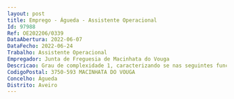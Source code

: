 ```yaml
--- 
layout: post
title: Emprego - Águeda - Assistente Operacional
Id: 97988
Ref: OE202206/0339
DataAbertura: 2022-06-07
DataFecho: 2022-06-24
Trabalho: Assistente Operacional
Empregador: Junta de Freguesia de Macinhata do Vouga
Descricao: Grau de complexidade 1, caracterizando se nas seguintes funções específicas  conduzir veículos pesados ou ligeiros de transporte de passageiros, nomeadamente, transporte escolar  alertar o superior hierárquico para a existência de avarias no veículo ou de necessidade de manutenção e reparação  manter o veículo em bom estado de apresentação e limpeza  abastecer de combustível as viaturas  proceder a arrumação da viatura no final do serviço  executar outras tarefas ou funções que lhe sejam superiormente incumbidas, em observância à sua área funcional competência.
CodigoPostal: 3750-593 MACINHATA DO VOUGA
Concelho: Águeda
Distrito: Aveiro
--- 
```

